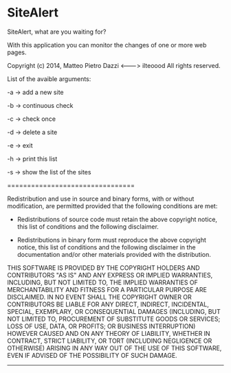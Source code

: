 SiteAlert
=========

SiteAlert, what are you waiting for?

With this application you can monitor the changes of one or more web pages.

Copyright (c) 2014, Matteo Pietro Dazzi <---> ilteoood
All rights reserved.

List of the avaible arguments:

-a -> add a new site

-b -> continuous check

-c -> check once

-d -> delete a site

-e -> exit

-h -> print this list

-s -> show the list of the sites

================================

Redistribution and use in source and binary forms, with or without modification, are permitted provided
that the following conditions are met:

* Redistributions of source code must retain the above copyright notice, this list of conditions and the
  following disclaimer.

* Redistributions in binary form must reproduce the above copyright notice, this list of conditions and
  the following disclaimer in the documentation and/or other materials provided with the distribution.

THIS SOFTWARE IS PROVIDED BY THE COPYRIGHT HOLDERS AND CONTRIBUTORS "AS IS" AND ANY
EXPRESS OR IMPLIED WARRANTIES, INCLUDING, BUT NOT LIMITED TO, THE IMPLIED WARRANTIES OF
MERCHANTABILITY AND FITNESS FOR A PARTICULAR PURPOSE ARE DISCLAIMED. IN NO EVENT SHALL
THE COPYRIGHT OWNER OR CONTRIBUTORS BE LIABLE FOR ANY DIRECT, INDIRECT, INCIDENTAL,
SPECIAL, EXEMPLARY, OR CONSEQUENTIAL DAMAGES (INCLUDING, BUT NOT LIMITED TO,
PROCUREMENT OF SUBSTITUTE GOODS OR SERVICES; LOSS OF USE, DATA, OR PROFITS; OR BUSINESS
INTERRUPTION) HOWEVER CAUSED AND ON ANY THEORY OF LIABILITY, WHETHER IN CONTRACT,
STRICT LIABILITY, OR TORT (INCLUDING NEGLIGENCE OR OTHERWISE) ARISING IN ANY WAY OUT OF
THE USE OF THIS SOFTWARE, EVEN IF ADVISED OF THE POSSIBILITY OF SUCH DAMAGE.

------------------------
